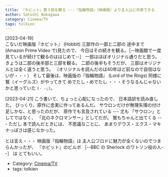 ```yaml
---
title: 『ホビット』第３部を観る ---『指輪物語』（映画版）より主人公に共感できる
author: Satoshi Nakagawa
category: Cinema/TV
tags: tolkien
---
```


[2023-04-19]  
 こないだ映画版『ホビット』 (Hobbit) 三部作の一部と二部の
途中まで (Amazon Prime Video で)見たので、
今日はその続きを観る。［--映画館で一度見ているが続けて観るのははじめて--］
一部はほぼオリジナル通りだと思う。
きょうは二部の後半部と三部を観る。
二部の後半もそうだが、
三部はオリジナルとは全く違うと思う。
（オリジナルを読んだのは40年ほど前なので自信はないが・・・）
そして最後は、映画版の『指輪物語』 (Lord of the Rings) 同様に
鷲（イーグルズ）がやってきて めでたし・めでたし
・・・そうなるんじゃないかと思っていた `(- -;)`。

 [2023-04-21] こう書いて、ちょっと心配になったので、
日本語訳を読み直した。
びっくり、原作に忠実に作ってあるんだ。
サウロンだけが無理矢理の付け足しかな、と思ったのだが、
原作でも言及されている ---
尤も 「サウロン」としてではなく、
「北のネクロマンサー」としてだが。
鷲もちゃんと出てくる ---
ただし 本で読んだときには、
不思議なことに、
あまりデウス・エクス・マキナっぽさは感じなかった。

 とは言え・・・
映画版『指輪物語』は
主人公フロドに魅力が全くないのでつまらんかったが、
『ホビット』のビルボ ［--BBC の Sherlock のワトソン役の人--］ は
とてもいい。

- Category: [Cinema/TV](/categories.html#Cinema/TV)
- tags: tolkien
